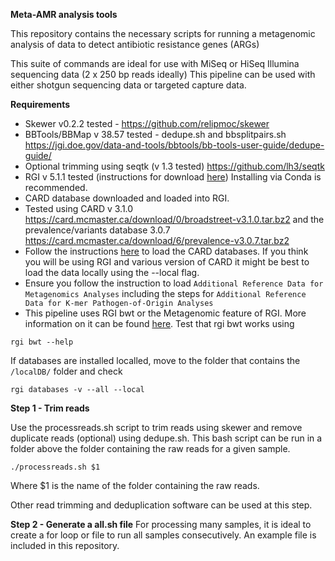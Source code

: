 **Meta-AMR analysis tools**

This repository contains the necessary scripts for running a metagenomic analysis of data to detect antibiotic resistance genes (ARGs)

This suite of commands are ideal for use with MiSeq or HiSeq Illumina sequencing data (2 x 250 bp reads ideally)
This pipeline can be used with either shotgun sequencing data or targeted capture data. 

**Requirements**

- Skewer v0.2.2 tested - https://github.com/relipmoc/skewer 
- BBTools/BBMap v 38.57 tested - dedupe.sh and bbsplitpairs.sh https://jgi.doe.gov/data-and-tools/bbtools/bb-tools-user-guide/dedupe-guide/ 
- Optional trimming using seqtk (v 1.3 tested) https://github.com/lh3/seqtk
- RGI v 5.1.1 tested (instructions for download [here](https://github.com/arpcard/rgi)) Installing via Conda is recommended. 
- CARD database downloaded and loaded into RGI. 
-   Tested using CARD v 3.1.0 https://card.mcmaster.ca/download/0/broadstreet-v3.1.0.tar.bz2 and the prevalence/variants database 3.0.7 https://card.mcmaster.ca/download/6/prevalence-v3.0.7.tar.bz2 
- Follow the instructions [here](https://github.com/arpcard/rgi#id42) to load the CARD databases. If you think you will be using RGI and various version of CARD it might be best to load the data locally using the --local flag. 
- Ensure you follow the instruction to load `Additional Reference Data for Metagenomics Analyses` including the steps for `Additional Reference Data for K-mer Pathogen-of-Origin Analyses`
- This pipeline uses RGI bwt or the Metagenomic feature of RGI. More information on it can be found [here](https://github.com/arpcard/rgi#id51). Test that rgi bwt works using 
```
rgi bwt --help
```
If databases are installed localled, move to the folder that contains the `/localDB/` folder and check
```
rgi databases -v --all --local
```

**Step 1 - Trim reads**

Use the processreads.sh script to trim reads using skewer and remove duplicate reads (optional) using dedupe.sh. 
This bash script can be run in a folder above the folder containing the raw reads for a given sample. 

```
./processreads.sh $1
``` 

Where $1 is the name of the folder containing the raw reads. 

Other read trimming and deduplication software can be used at this step. 

**Step 2 - Generate a all.sh file**
For processing many samples, it is ideal to create a for loop or file to run all samples consecutively. An example file is included in this repository. 

